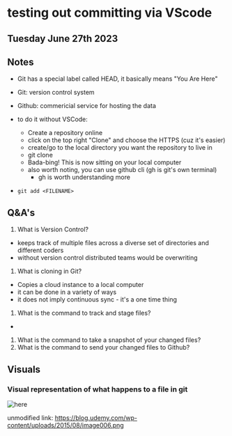 # testing out committing via VScode

## Tuesday June 27th 2023

## Notes
* Git has a special label called HEAD, it basically means "You Are Here"
* Git: version control system
* Github: commericial service for hosting the data

* to do it without VSCode:
  * Create a repository online
  * click on the top right "Clone" and choose the HTTPS (cuz it's easier)
  * create/go to the local directory you want the repository to live in
  * git clone <HTTPS PATH>
  * Bada-bing! This is now sitting on your local computer
  * also worth noting, you can use github cli (gh is git's own terminal)
    * gh is worth understanding more
* `git add <FILENAME>` 

## Q&A's
1. What is Version Control?
  * keeps track of multiple files across a diverse set of directories and different coders
  * without version control distributed teams would be overwriting 

1. What is cloning in Git?
  * Copies a cloud instance to a local computer
  * it can be done in a variety of ways
  * it does not imply continuous sync - it's a one time thing

1. What is the command to track and stage files?
  * 
1. What is the command to take a snapshot of your changed files?
1. What is the command to send your changed files to Github?

## Visuals

### Visual representation of what happens to a file in git
![here](https://blog.udemy.com/wp-content/uploads/2015/08/image006.png)

unmodified link: https://blog.udemy.com/wp-content/uploads/2015/08/image006.png